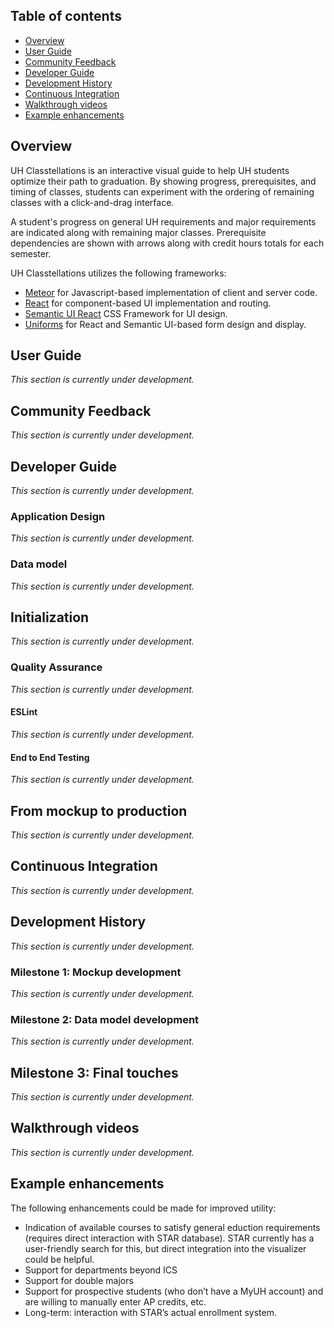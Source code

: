 ## Table of contents

* [Overview](#overview)
* [User Guide](#user-guide)
* [Community Feedback](#community-feedback)
* [Developer Guide](#developer-guide)
* [Development History](#development-history)
* [Continuous Integration](#continuous-integration)
* [Walkthrough videos](#walkthrough-videos)
* [Example enhancements](#example-enhancements)

## Overview

UH Classtellations is an interactive visual guide to help UH students optimize their path to graduation.  By showing progress, prerequisites, and timing of classes, students can experiment with the ordering of remaining classes with a click-and-drag interface.

A student's progress on general UH requirements and major requirements are indicated along with remaining major classes.  Prerequisite dependencies are shown with arrows along with credit hours totals for each semester.

UH Classtellations utilizes the following frameworks:

* [Meteor](https://www.meteor.com/) for Javascript-based implementation of client and server code.
* [React](https://reactjs.org/) for component-based UI implementation and routing.
* [Semantic UI React](https://react.semantic-ui.com/) CSS Framework for UI design.
* [Uniforms](https://uniforms.tools/) for React and Semantic UI-based form design and display.

## User Guide

_This section is currently under development._

## Community Feedback

_This section is currently under development._

## Developer Guide

_This section is currently under development._

### Application Design

_This section is currently under development._

### Data model

_This section is currently under development._

## Initialization

_This section is currently under development._

### Quality Assurance

_This section is currently under development._

#### ESLint

_This section is currently under development._

#### End to End Testing

_This section is currently under development._

## From mockup to production

_This section is currently under development._

## Continuous Integration

_This section is currently under development._

## Development History

_This section is currently under development._

### Milestone 1: Mockup development

_This section is currently under development._

### Milestone 2: Data model development

_This section is currently under development._

## Milestone 3: Final touches

_This section is currently under development._

## Walkthrough videos

_This section is currently under development._

## Example enhancements

The following enhancements could be made for improved utility:

* Indication of available courses to satisfy general eduction requirements (requires direct interaction with STAR database). STAR currently has a user-friendly search for this, but direct integration into the visualizer could be helpful.
* Support for departments beyond ICS
* Support for double majors
* Support for prospective students (who don’t have a MyUH account) and are willing to manually enter AP credits, etc.
* Long-term: interaction with STAR’s actual enrollment system.